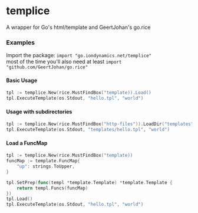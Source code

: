 # templice

A wrapper for Go's html/template and GeertJohan's go.rice

### Examples
Import the package: `import "go.iondynamics.net/templice"`  
most of the time you'll also need at least `import "github.com/GeertJohan/go.rice"`

#### Basic Usage
```go
tpl := templice.New(rice.MustFindBox("template)).Load()
tpl.ExecuteTemplate(os.Stdout, "hello.tpl", "world")
```

#### Usage with subdirectories
```go
tpl := templice.New(rice.MustFindBox("http-files")).LoadDir("templates")
tpl.ExecuteTemplate(os.Stdout, "templates/hello.tpl", "world")
```

#### Load a FuncMap
```go
tpl := templice.New(rice.MustFindBox("template))
funcMap := template.FuncMap{
	"up": strings.ToUpper,
}

tpl.SetPrep(func(templ *template.Template) *template.Template {
	return templ.Funcs(funcMap)
})
tpl.Load()
tpl.ExecuteTemplate(os.Stdout, "hello.tpl", "world")
```
